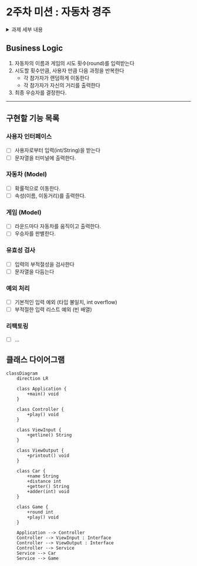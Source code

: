 # 2주차 미션 : 자동차 경주

<details>
	<summary>과제 세부 내용</summary>

## 과제

자동차 경주 게임을 구현한다. 
- 주어진 횟수 동안 n대의 자동차는 전진 또는 멈출 수 있다.
- 각 자동차에 이름을 부여할 수 있다. 전진하는 자동차를 출력할 때 자동차 이름을 같이 출력한다.
- 자동차 이름은 쉼표(,)를 기준으로 구분하며 이름은 5자 이하만 가능하다.
- 사용자는 몇 번의 이동을 할 것인지를 입력할 수 있어야 한다.
- 전진하는 조건은 0에서 9 사이에서 무작위 값을 구한 후 무작위 값이 4 이상일 경우이다.
- 자동차 경주 게임을 완료한 후 누가 우승했는지를 알려준다. 우승자는 한 명 이상일 수 있다.
- 우승자가 여러 명일 경우 쉼표(,)를 이용하여 구분한다.
- 사용자가 잘못된 값을 입력할 경우 `IllegalArgumentException`을 발생시킨 후 애플리케이션은 종료되어야 한다.

### 입출력

- 입력
	- 경주할 자동차 이름 목록 (이름은 쉼표 (,) 기준으로 구분)
	- 시도할 횟수
- 출력
	- 차수별 실행 결과
	- 우승자 안내 문구

ex)

```
경주할 자동차 이름을 입력하세요.(이름은 쉼표(,) 기준으로 구분)
pobi,woni,jun 시도할 횟수는 몇 회인가요?
5
실행 결과
pobi : -
woni :
jun : -

pobi : --
woni : -
jun : -- 

pobi : --- 
woni : --
jun : ---

pobi : ----
woni : ---
jun : ----

pobi : -----
woni : ----
jun : -----

최종 우승자 : pobi, jun
```

</details>

## Business Logic
1. 자동차의 이름과 게임의 시도 횟수(round)를 입력받는다
2. 시도할 횟수만큼, 사용자 만큼 다음 과정을 반복한다
	- 각 참가자가 랜덤하게 이동한다
	- 각 참가자가 자신의 거리를 출력한다
3. 최종 우승자를 결정한다. 
---
## 구현할 기능 목록
### 사용자 인터페이스
- [ ] 사용자로부터 입력(int/String)을 받는다
- [ ] 문자열을 터미널에 출력한다. 

### 자동차 (Model)
- [ ] 확률적으로 이동한다. 
- [ ] 속성(이름, 이동거리)를 출력한다. 

### 게임 (Model)
- [ ] 라운드마다 자동차를 움직이고 출력한다. 
- [ ] 우승자를 판별한다. 

### 유효성 검사
- [ ] 입력의 부적절성을 검사한다
- [ ] 문자열을 다듬는다

### 예외 처리
- [ ] 기본적인 입력 예외 (타입 불일치, int overflow)
- [ ] 부적절한 입력 리스트 예외 (빈 배열)

### 리팩토링
- [ ] ...

## 클래스 다이어그램

```mermaid
classDiagram
    direction LR
    
    class Application {
        +main() void
    }
    
    class Controller {
        +play() void
    }
    
    class ViewInput {
        +getline() String
    }
    
    class ViewOutput {
        +printout() void
    }
    
    class Car {
        +name String
        +distance int
        +getter() String
        +adder(int) void
    }
    
    class Game {
        +round int
        +play() void
    }
    
    Application --> Controller
    Controller --> ViewInput : Interface
    Controller --> ViewOutput : Interface
    Controller --> Service
    Service --> Car
    Service --> Game
```
